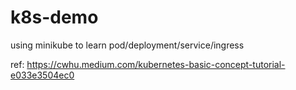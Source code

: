 # k8s-demo

using minikube to learn pod/deployment/service/ingress

ref: https://cwhu.medium.com/kubernetes-basic-concept-tutorial-e033e3504ec0
